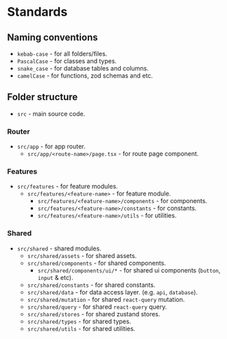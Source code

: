 # Standards

## Naming conventions

- `kebab-case` - for all folders/files.
- `PascalCase` - for classes and types.
- `snake_case` - for database tables and columns.
- `camelCase` - for functions, zod schemas and etc.

## Folder structure

- `src` - main source code.

### Router

- `src/app` - for app router.
  - `src/app/<route-name>/page.tsx` - for route page component.

### Features

- `src/features` - for feature modules.
  - `src/features/<feature-name>` - for feature module.
    - `src/features/<feature-name>/components` - for components.
    - `src/features/<feature-name>/constants` - for constants.
    - `src/features/<feature-name>/utils` - for utilities.

### Shared

- `src/shared` - shared modules.
  - `src/shared/assets` - for shared assets.
  - `src/shared/components` - for shared components.
    - `src/shared/components/ui/*` - for shared ui components (`button`, `input` & etc).
  - `src/shared/constants` - for shared constants.
  - `src/shared/data` - for data access layer. (e.g. `api`, `database`).
  - `src/shared/mutation` - for shared `react-query` mutation.
  - `src/shared/query` - for shared `react-query` query. 
  - `src/shared/stores` - for shared zustand stores.
  - `src/shared/types` - for shared types.
  - `src/shared/utils` - for shared utilities.
